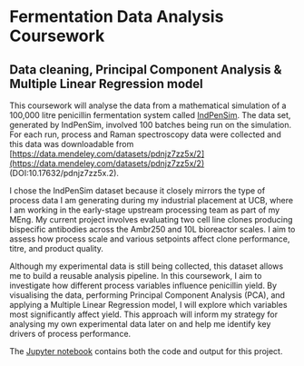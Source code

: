 # Fermentation Data Analysis Coursework
## Data cleaning, Principal Component Analysis & Multiple Linear Regression model
This coursework will analyse the data from a mathematical simulation of a 100,000 litre penicillin fermentation system called [IndPenSim](http://www.industrialpenicillinsimulation.com/). The data set, generated by IndPenSim, involved 100 batches being run on the simulation. For each run, process and Raman spectroscopy data were collected and this data was downloadable from [https://data.mendeley.com/datasets/pdnjz7zz5x/2](https://data.mendeley.com/datasets/pdnjz7zz5x/2) (DOI:10.17632/pdnjz7zz5x.2).

I chose the IndPenSim dataset because it closely mirrors the type of process data I am generating during my industrial placement at UCB, where I am working in the early-stage upstream processing team as part of my MEng. My current project involves evaluating two cell line clones producing bispecific antibodies across the Ambr250 and 10L bioreactor scales. I aim to assess how process scale and various setpoints affect clone performance, titre, and product quality.

Although my experimental data is still being collected, this dataset allows me to build a reusable analysis pipeline. In this coursework, I aim to investigate how different process variables influence penicillin yield. By visualising the data, performing Principal Component Analysis (PCA), and applying a Multiple Linear Regression model, I will explore which variables most significantly affect yield. This approach will inform my strategy for analysing my own experimental data later on and help me identify key drivers of process performance.

The [Jupyter notebook](BENG0100_CW.ipynb) contains both the code and output for this project.
